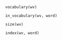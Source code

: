 ```@docs
vocabulary(wv)
```

```@docs
in_vocabulary(wv, word)
```

```@docs
size(wv)
```

```@docs
index(wv, word)
```
